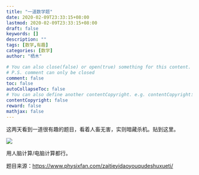 ```yaml
---
title: "一道数学题"
date: 2020-02-09T23:33:15+08:00
lastmod: 2020-02-09T23:33:15+08:00
draft: false
keywords: []
description: ""
tags: [数学,有趣]
categories: [数学]
author: "栖木"

# You can also close(false) or open(true) something for this content.
# P.S. comment can only be closed
comment: false
toc: false
autoCollapseToc: false
# You can also define another contentCopyright. e.g. contentCopyright: "This is another copyright."
contentCopyright: false
reward: false
mathjax: false
---
```


这两天看到一道很有趣的题目，看着人畜无害，实则暗藏杀机。贴到这里。

![](https://tva1.sinaimg.cn/large/0082zybpgy1gbqknwzm7lj30a7073aab.jpg)

用人脑计算/电脑计算都行。

题目来源：https://www.physixfan.com/zaitieyidaoyouqudeshuxueti/
